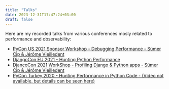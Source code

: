 ```yaml
---
title: "Talks"
date: 2023-12-31T17:47:24+03:00
draft: false
---
```


Here are my recorded talks from various conferences mosly related to performance and observability:

- [PyCon US 2021 Sponsor Workshop - Debugging Performance - Sümer Cip & Jérôme Vieilledent](https://www.youtube.com/watch?v=1EZ8oqjLun0)
- [DjangoCon EU 2021 - Hunting Python Performance](https://www.youtube.com/watch?v=ZBJ30MAlc_0) 
- [DjancoCon 2021 WorkShop - Profiling Django & Python apps - Sümer Cip & Jérôme Vieilledent](https://www.youtube.com/watch?v=01z4hEaR4SE)
- [PyCon Turkey 2020 - Hunting Performance in Python Code - (Video not available, but details can be seen here)](https://tr.pycon.org/)
